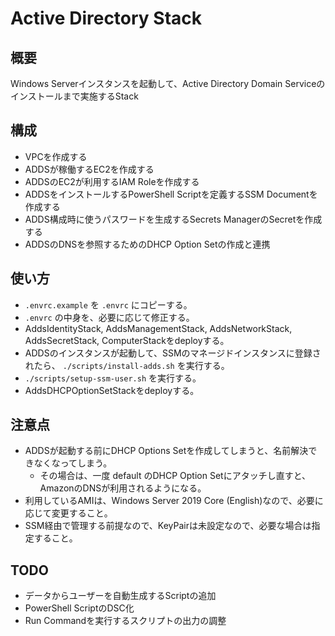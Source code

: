 # Active Directory Stack

## 概要

Windows Serverインスタンスを起動して、Active Directory Domain Serviceのインストールまで実施するStack

## 構成

* VPCを作成する
* ADDSが稼働するEC2を作成する
* ADDSのEC2が利用するIAM Roleを作成する
* ADDSをインストールするPowerShell Scriptを定義するSSM Documentを作成する
* ADDS構成時に使うパスワードを生成するSecrets ManagerのSecretを作成する
* ADDSのDNSを参照するためのDHCP Option Setの作成と連携

## 使い方

* `.envrc.example` を `.envrc` にコピーする。
* `.envrc` の中身を、必要に応じて修正する。
* AddsIdentityStack, AddsManagementStack, AddsNetworkStack, AddsSecretStack, ComputerStackをdeployする。
* ADDSのインスタンスが起動して、SSMのマネージドインスタンスに登録されたら、 `./scripts/install-adds.sh` を実行する。
* `./scripts/setup-ssm-user.sh` を実行する。
* AddsDHCPOptionSetStackをdeployする。

## 注意点

* ADDSが起動する前にDHCP Options Setを作成してしまうと、名前解決できなくなってしまう。
  * その場合は、一度 default のDHCP Option Setにアタッチし直すと、AmazonのDNSが利用されるようになる。
* 利用しているAMIは、Windows Server 2019 Core (English)なので、必要に応じて変更すること。
* SSM経由で管理する前提なので、KeyPairは未設定なので、必要な場合は指定すること。

## TODO

* データからユーザーを自動生成するScriptの追加
* PowerShell ScriptのDSC化
* Run Commandを実行するスクリプトの出力の調整
